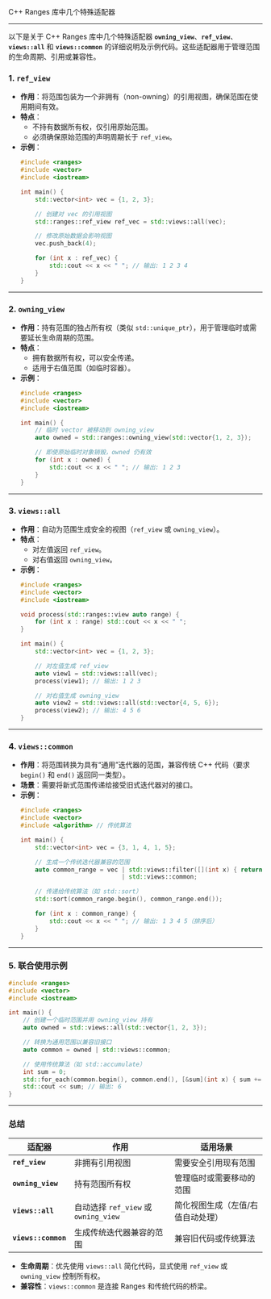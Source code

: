 C++ Ranges 库中几个特殊适配器 

---

以下是关于 C++ Ranges 库中几个特殊适配器 **`owning_view`**、**`ref_view`**、**`views::all`** 和 **`views::common`** 的详细说明及示例代码。这些适配器用于管理范围的生命周期、引用或兼容性。

### **1. `ref_view`**

- **作用**：将范围包装为一个非拥有（non-owning）的引用视图，确保范围在使用期间有效。
- **特点**：
  - 不持有数据所有权，仅引用原始范围。
  - 必须确保原始范围的声明周期长于 `ref_view`。
- **示例**：
  ```cpp
  #include <ranges>
  #include <vector>
  #include <iostream>
  
  int main() {
      std::vector<int> vec = {1, 2, 3};
  
      // 创建对 vec 的引用视图
      std::ranges::ref_view ref_vec = std::views::all(vec);
  
      // 修改原始数据会影响视图
      vec.push_back(4);
  
      for (int x : ref_vec) {
          std::cout << x << " "; // 输出: 1 2 3 4
      }
  }
  ```

---

### **2. `owning_view`**
- **作用**：持有范围的独占所有权（类似 `std::unique_ptr`），用于管理临时或需要延长生命周期的范围。
- **特点**：
  - 拥有数据所有权，可以安全传递。
  - 适用于右值范围（如临时容器）。
- **示例**：
  ```cpp
  #include <ranges>
  #include <vector>
  #include <iostream>
  
  int main() {
      // 临时 vector 被移动到 owning_view
      auto owned = std::ranges::owning_view(std::vector{1, 2, 3});
  
      // 即使原始临时对象销毁，owned 仍有效
      for (int x : owned) {
          std::cout << x << " "; // 输出: 1 2 3
      }
  }
  ```

---

### **3. `views::all`**
- **作用**：自动为范围生成安全的视图（`ref_view` 或 `owning_view`）。
- **特点**：
  - 对左值返回 `ref_view`。
  - 对右值返回 `owning_view`。
- **示例**：
  ```cpp
  #include <ranges>
  #include <vector>
  #include <iostream>
  
  void process(std::ranges::view auto range) {
      for (int x : range) std::cout << x << " ";
  }
  
  int main() {
      std::vector<int> vec = {1, 2, 3};
  
      // 对左值生成 ref_view
      auto view1 = std::views::all(vec);
      process(view1); // 输出: 1 2 3
  
      // 对右值生成 owning_view
      auto view2 = std::views::all(std::vector{4, 5, 6});
      process(view2); // 输出: 4 5 6
  }
  ```

---

### **4. `views::common`**
- **作用**：将范围转换为具有“通用”迭代器的范围，兼容传统 C++ 代码（要求 `begin()` 和 `end()` 返回同一类型）。
- **场景**：需要将新式范围传递给接受旧式迭代器对的接口。
- **示例**：
  ```cpp
  #include <ranges>
  #include <vector>
  #include <algorithm> // 传统算法
  
  int main() {
      std::vector<int> vec = {3, 1, 4, 1, 5};
  
      // 生成一个传统迭代器兼容的范围
      auto common_range = vec | std::views::filter([](int x) { return x > 2; })
                              | std::views::common;
  
      // 传递给传统算法（如 std::sort）
      std::sort(common_range.begin(), common_range.end());
  
      for (int x : common_range) {
          std::cout << x << " "; // 输出: 1 3 4 5（排序后）
      }
  }
  ```

---

### **5. 联合使用示例**
```cpp
#include <ranges>
#include <vector>
#include <iostream>

int main() {
    // 创建一个临时范围并用 owning_view 持有
    auto owned = std::views::all(std::vector{1, 2, 3});

    // 转换为通用范围以兼容旧接口
    auto common = owned | std::views::common;

    // 使用传统算法（如 std::accumulate）
    int sum = 0;
    std::for_each(common.begin(), common.end(), [&sum](int x) { sum += x; });
    std::cout << sum; // 输出: 6
}
```

---

### **总结**
| 适配器              | 作用                                 | 适用场景                          |
| ------------------- | ------------------------------------ | --------------------------------- |
| **`ref_view`**      | 非拥有引用视图                       | 需要安全引用现有范围              |
| **`owning_view`**   | 持有范围所有权                       | 管理临时或需要移动的范围          |
| **`views::all`**    | 自动选择 `ref_view` 或 `owning_view` | 简化视图生成（左值/右值自动处理） |
| **`views::common`** | 生成传统迭代器兼容的范围             | 兼容旧代码或传统算法              |

- **生命周期**：优先使用 `views::all` 简化代码，显式使用 `ref_view` 或 `owning_view` 控制所有权。
- **兼容性**：`views::common` 是连接 Ranges 和传统代码的桥梁。